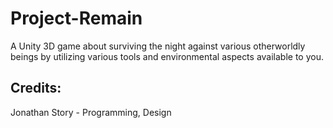 # Project-Remain
A Unity 3D game about surviving the night against various otherworldly beings by utilizing various tools and environmental aspects available to you. 


## Credits: 
Jonathan Story - Programming, Design
